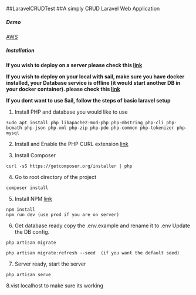##LaravelCRUDTest
##A simply CRUD Laravel Web Application

##### Demo
[AWS](http://34.230.90.50/)
##### Installation
**If you wish to deploy on a server please check this [link](https://www.interserver.net/tips/kb/deploy-laravel-project-apache-ubuntu/)**

**If you wish to deploy on your local with sail, make sure you have docker installed, your Database service is offline (it would start another DB in your docker container). please check this [link](https://laravel.com/docs/9.x/sail#installation)**

**If you dont want to use Sail, follow the steps of basic laravel setup**
1. Install PHP and database you would like to use
```
sudo apt install php libapache2-mod-php php-mbstring php-cli php-bcmath php-json php-xml php-zip php-pdo php-common php-tokenizer php-mysql
```
2. Install and Enable the PHP CURL extension
[link](https://www.geeksforgeeks.org/how-to-install-php-curl-in-ubuntu/)

3. Install Composer
```
curl -sS https://getcomposer.org/installer | php
```
4. Go to root directory of the project
```
composer install
```
5. Install NPM
[link](https://docs.npmjs.com/downloading-and-installing-node-js-and-npm)
```
npm install
npm run dev (use prod if you are on server)
```

6. Get database ready
copy the .env.example and rename it to .env
Update the DB config.
```
php artisan migrate

php artisan migrate:refresh --seed  (if you want the default seed)
```

7. Server ready, start the server
```
php artisan serve
```

8.vist localhost to make sure its working